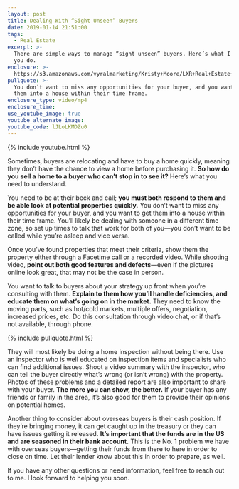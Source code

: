 ```yaml
---
layout: post
title: Dealing With “Sight Unseen” Buyers
date: 2019-01-14 21:51:00
tags:
  - Real Estate
excerpt: >-
  There are simple ways to manage “sight unseen” buyers. Here’s what I recommend
  you do.
enclosure: >-
  https://s3.amazonaws.com/vyralmarketing/Kristy+Moore/LXR+Real+Estate+Coaching-+Dealing+With+Sight+Unseen+Buyers.mp4
pullquote: >-
  You don’t want to miss any opportunities for your buyer, and you want to get
  them into a house within their time frame.
enclosure_type: video/mp4
enclosure_time:
use_youtube_image: true
youtube_alternate_image:
youtube_code: lJLoLKMDZu0
---
```


{% include youtube.html %}

Sometimes, buyers are relocating and have to buy a home quickly, meaning they don’t have the chance to view a home before purchasing it. **So how do you sell a home to a buyer who can’t stop in to see it?** Here’s what you need to understand.

You need to be at their beck and call; **you must both respond to them and be able look at potential properties quickly.** You don’t want to miss any opportunities for your buyer, and you want to get them into a house within their time frame. You’ll likely be dealing with someone in a different time zone, so set up times to talk that work for both of you—you don’t want to be called while you’re asleep and vice versa.

Once you’ve found properties that meet their criteria, show them the property either through a Facetime call or a recorded video. While shooting video, **point out both good features and defects**—even if the pictures online look great, that may not be the case in person.

You want to talk to buyers about your strategy up front when you’re consulting with them. **Explain to them how you’ll handle deficiencies, and educate them on what’s going on in the market.** They need to know the moving parts, such as hot/cold markets, multiple offers, negotiation, increased prices, etc. Do this consultation through video chat, or if that’s not available, through phone.

{% include pullquote.html %}

They will most likely be doing a home inspection without being there. Use an inspector who is well educated on inspection items and specialists who can find additional issues. Shoot a video summary with the inspector, who can tell the buyer directly what’s wrong (or isn’t wrong) with the property. Photos of these problems and a detailed report are also important to share with your buyer. **The more you can show, the better.** If your buyer has any friends or family in the area, it’s also good for them to provide their opinions on potential homes.&nbsp;

Another thing to consider about overseas buyers is their cash position. If they’re bringing money, it can get caught up in the treasury or they can have issues getting it released. **It’s important that the funds are in the US and are seasoned in their bank account.** This is the No. 1 problem we have with overseas buyers—getting their funds from there to here in order to close on time. Let their lender know about this in order to prepare, as well.&nbsp;

If you have any other questions or need information, feel free to reach out to me. I look forward to helping you soon.
